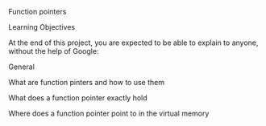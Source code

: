 Function pointers

Learning Objectives

At the end of this project, you are expected to be able to explain to anyone, without the help of Google:



General

What are function pinters and how to use them

What does a function pointer exactly hold

Where does a function pointer point to in the virtual memory
